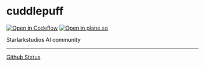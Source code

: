 # cuddlepuff

[![Open in Codeflow](https://developer.stackblitz.com/img/open_in_codeflow_small.svg)](https:///pr.new/starlarkstudios/cuddlepuff)
[![Open in plane.so](https://badgers.space/badge/plane.so/view%20project?icon=eva-paper-plane)](https://app.plane.so/strl/projects/1ac6d417-fa72-418e-acd7-4ff4f10a5d6e/issues)

Starlarkstudios AI community

---
[Github Status](https://www.githubstatus.com/)
